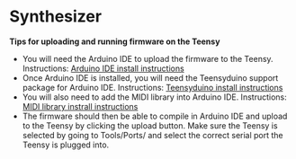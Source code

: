 # Synthesizer

**Tips for uploading and running firmware on the Teensy**

- You will need the Arduino IDE to upload the firmware to the Teensy. Instructions: [Arduino IDE install instructions](https://support.arduino.cc/hc/en-us/articles/360019833020-Download-and-install-Arduino-IDE)
- Once Arduino IDE is installed, you will need the Teensyduino support package for Arduino IDE. Instructions: [Teensyduino install instructions](https://www.pjrc.com/teensy/td_download.html)
- You will also need to add the MIDI library into Arduino IDE. Instructions: [MIDI library instrall instructions](https://www.pjrc.com/teensy/td_libs_MIDI.html)
- The firmware should then be able to compile in Arduino IDE and upload to the Teensy by clicking the upload button. Make sure the Teensy is selected by going to Tools/Ports/ and select the correct serial port the Teensy is plugged into.
